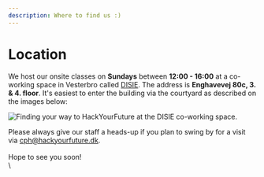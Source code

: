 ```yaml
---
description: Where to find us :)
---
```


# Location

We host our onsite classes on **Sundays** between **12:00 - 16:00** at a co-working space in Vesterbro called [DISIE](https://disie.dk). The address is **Enghavevej 80c, 3. & 4. floor**. It's easiest to enter the building via the courtyard as described on the images below:

![Finding your way to HackYourFuture at the DISIE co-working space.](<../.gitbook/assets/iOS-DISIE-way-description (1).png>)

Please always give our staff a heads-up if you plan to swing by for a visit via cph@hackyourfuture.dk.\
\
Hope to see you soon!\
\
